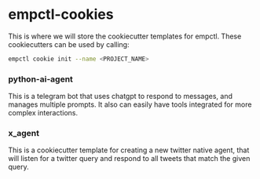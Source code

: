 # empctl-cookies

This is where we will store the cookiecutter templates for empctl.  These cookiecutters can be used by calling:

```bash
empctl cookie init --name <PROJECT_NAME>
```

### python-ai-agent

This is a telegram bot that uses chatgpt to respond to messages, and manages multiple prompts.  It also can easily have tools integrated for more complex interactions.


### x_agent

This is a cookiecutter template for creating a new twitter native agent, that will listen for a twitter query and respond to all tweets that match the given query.
